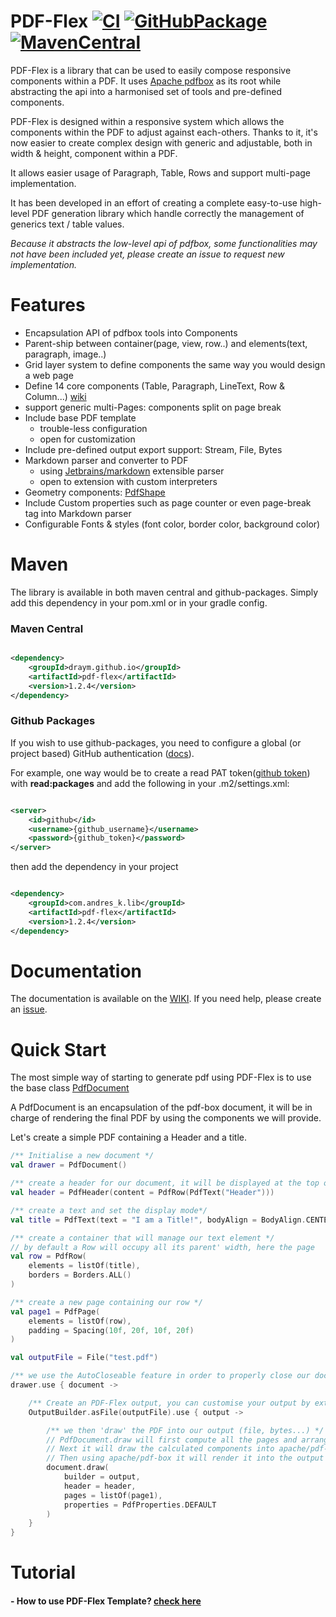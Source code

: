 PDF-Flex [![CI](https://github.com/Draym/PDF-Flex/actions/workflows/ci-workflow.yml/badge.svg)](https://github.com/Draym/PDF-Flex/actions/workflows/ci-workflow.yml) [![GitHubPackage](https://github.com/Draym/PDF-Flex/actions/workflows/deploy-github-workflow.yml/badge.svg)](https://github.com/Draym/PDF-Flex/actions/workflows/deploy-github-workflow.yml) [![MavenCentral](https://github.com/Draym/PDF-Flex/actions/workflows/deploy-maven-workflow.yml/badge.svg)](https://github.com/Draym/PDF-Flex/actions/workflows/deploy-maven-workflow.yml)
=======

PDF-Flex is a library that can be used to easily compose responsive components within a PDF. It uses [Apache pdfbox](https://github.com/apache/pdfbox) as its root while abstracting
the api into a harmonised set of tools and pre-defined components.

PDF-Flex is designed within a responsive system which allows the components within the PDF to adjust against each-others. Thanks to it, it's now easier to create complex design
with generic and adjustable, both in width & height, component within a PDF.

It allows easier usage of Paragraph, Table, Rows and support multi-page implementation.

It has been developed in an effort of creating a complete easy-to-use high-level PDF generation library which handle correctly the management of generics text / table values.

*Because it abstracts the low-level api of pdfbox, some functionalities may not have been included yet, please create an issue to request new implementation.*

# Features

- Encapsulation API of pdfbox tools into Components
- Parent-ship between container(page, view, row..) and elements(text, paragraph, image..)
- Grid layer system to define components the same way you would design a web page
- Define 14 core components (Table, Paragraph, LineText, Row & Column...) [wiki](https://github.com/Draym/pdf-flex/wiki/Core-Components)
- support generic multi-Pages: components split on page break
- Include base PDF template
    - trouble-less configuration
    - open for customization
- Include pre-defined output export support: Stream, File, Bytes
- Markdown parser and converter to PDF
    - using [Jetbrains/markdown](https://github.com/JetBrains/markdown) extensible parser
    - open to extension with custom interpreters
- Geometry components: [PdfShape](https://github.com/Draym/pdf-flex/wiki/Core-Components#pdfshape)
- Include Custom properties such as page counter or even page-break tag into Markdown parser
- Configurable Fonts & styles (font color, border color, background color)

# Maven

The library is available in both maven central and github-packages. Simply add this dependency in your pom.xml or in your gradle config.

### Maven Central

```xml

<dependency>
    <groupId>draym.github.io</groupId>
    <artifactId>pdf-flex</artifactId>
    <version>1.2.4</version>
</dependency>
```

### Github Packages

If you wish to use github-packages, you need to configure a global (or project based) GitHub
authentication ([docs](https://docs.github.com/en/packages/learn-github-packages/installing-a-package)).

For example, one way would be to create a read PAT token([github token](https://github.com/settings/tokens)) with **read:packages** and add the following in your .m2/settings.xml:

```xml

<server>
    <id>github</id>
    <username>{github_username}</username>
    <password>{github_token}</password>
</server>
```

then add the dependency in your project

```xml

<dependency>
    <groupId>com.andres_k.lib</groupId>
    <artifactId>pdf-flex</artifactId>
    <version>1.2.4</version>
</dependency>
```

# Documentation

The documentation is available on the [WIKI](https://github.com/Draym/pdf-flex/wiki). If you need help, please create an [issue](https://github.com/Draym/pdf-flex/issues).

# Quick Start

The most simple way of starting to generate pdf using PDF-Flex is to use the base class [PdfDocument](https://github.com/Draym/PDF-Flex/wiki/Base-Containers#pdfdocument)

A PdfDocument is an encapsulation of the pdf-box document, it will be in charge of rendering the final PDF by using the components we will provide.

Let's create a simple PDF containing a Header and a title.

```kotlin
/** Initialise a new document */
val drawer = PdfDocument()
```

```kotlin
/** create a header for our document, it will be displayed at the top of each pages */
val header = PdfHeader(content = PdfRow(PdfText("Header")))

/** create a text and set the display mode*/
val title = PdfText(text = "I am a Title!", bodyAlign = BodyAlign.CENTER_CENTER)

/** create a container that will manage our text element */
// by default a Row will occupy all its parent' width, here the page
val row = PdfRow(
    elements = listOf(title),
    borders = Borders.ALL()
)

/** create a new page containing our row */
val page1 = PdfPage(
    elements = listOf(row),
    padding = Spacing(10f, 20f, 10f, 20f)
)
```

```kotlin
val outputFile = File("test.pdf")

/** we use the AutoCloseable feature in order to properly close our document */
drawer.use { document ->

    /** Create an PDF-Flex output, you can customise your output by extending OutputBuilder */
    OutputBuilder.asFile(outputFile).use { output ->

        /** we then 'draw' the PDF into our output (file, bytes...) */
        // PdfDocument.draw will first compute all the pages and arrange the size and position of the components
        // Next it will draw the calculated components into apache/pdf-box in-memory document using text and lines
        // Then using apache/pdf-box it will render it into the output you provide
        document.draw(
            builder = output,
            header = header,
            pages = listOf(page1),
            properties = PdfProperties.DEFAULT
        )
    }
}
```

# Tutorial

#### - How to use PDF-Flex Template? [check here](https://github.com/Draym/PDF-Flex/wiki/TUTO:-use-Template)